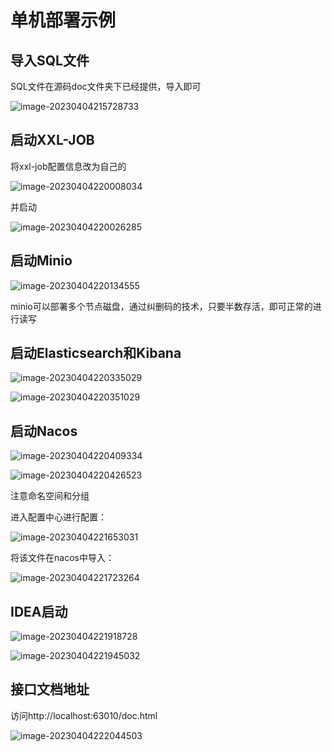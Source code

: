 # 单机部署示例

## 导入SQL文件

SQL文件在源码doc文件夹下已经提供，导入即可

![image-20230404215728733](https://0-bit.oss-cn-beijing.aliyuncs.com/image-20230404215728733.png)

## 启动XXL-JOB

将xxl-job配置信息改为自己的

![image-20230404220008034](https://0-bit.oss-cn-beijing.aliyuncs.com/image-20230404220008034.png)

并启动

![image-20230404220026285](https://0-bit.oss-cn-beijing.aliyuncs.com/image-20230404220026285.png)

## 启动Minio

![image-20230404220134555](https://0-bit.oss-cn-beijing.aliyuncs.com/image-20230404220134555.png)

minio可以部署多个节点磁盘，通过纠删码的技术，只要半数存活，即可正常的进行读写

## 启动Elasticsearch和Kibana

![image-20230404220335029](https://0-bit.oss-cn-beijing.aliyuncs.com/image-20230404220335029.png)

![image-20230404220351029](https://0-bit.oss-cn-beijing.aliyuncs.com/image-20230404220351029.png)

## 启动Nacos

![image-20230404220409334](https://0-bit.oss-cn-beijing.aliyuncs.com/image-20230404220409334.png)

![image-20230404220426523](https://0-bit.oss-cn-beijing.aliyuncs.com/image-20230404220426523.png)

注意命名空间和分组

进入配置中心进行配置：

![image-20230404221653031](https://0-bit.oss-cn-beijing.aliyuncs.com/image-20230404221653031.png)

将该文件在nacos中导入：

![image-20230404221723264](https://0-bit.oss-cn-beijing.aliyuncs.com/image-20230404221723264.png)

## IDEA启动

![image-20230404221918728](https://0-bit.oss-cn-beijing.aliyuncs.com/image-20230404221918728.png)

![image-20230404221945032](https://0-bit.oss-cn-beijing.aliyuncs.com/image-20230404221945032.png)

## 接口文档地址

访问http://localhost:63010/doc.html

![image-20230404222044503](https://0-bit.oss-cn-beijing.aliyuncs.com/image-20230404222044503.png)